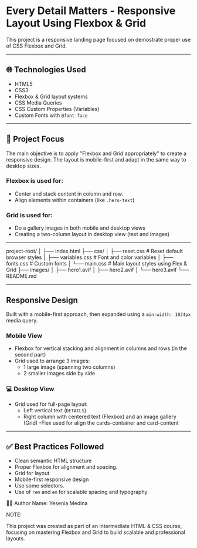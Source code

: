 # Every Detail Matters - Responsive Layout Using Flexbox & Grid

This project is a responsive landing page focused on demostrate proper use of CSS Flexbox and Grid.

---

## 🌐 Technologies Used

- HTML5
- CSS3
- Flexbox & Grid layout systems
- CSS Media Queries
- CSS Custom Properties (Variables)
- Custom Fonts with `@font-face`

---

## 🎯 Project Focus

The main objective is to apply "Flexbox and Grid appropriately" to create a responsive design. The layout is mobile-first and adapt in the same way to desktop sizes.

### Flexbox is used for:

- Center and stack content in column and row.
- Align elements within containers (like `.hero-text`)

### Grid is used for:

- Do a gallery images in both mobile and desktop views
- Creating a two-column layout in desktop view (text and images)

---

project-root/
│
├── index.html
├── css/
│ ├── reset.css # Reset default browser styles
│ ├── variables.css # Font and color variables
│ ├── fonts.css # Custom fonts
│ └── main.css # Main layout styles using Flex & Grid
├── images/
│ ├── hero1.avif
│ ├── hero2.avif
│ └── hero3.avif
└── README.md

---

## Responsive Design

Built with a mobile-first approach, then expanded using a `min-width: 1024px` media query.

### Mobile View

- Flexbox for vertical stacking and alignment in columns and rows (in the second part)
- Grid used to arrange 3 images:
  - 1 large image (spanning two columns)
  - 2 smaller images side by side

### 💻 Desktop View

- Grid used for full-page layout:
  - Left vertical text (`DETAILS`)
  - Right column with centered text (Flexbox) and an image gallery (Grid)
    -Flex used for align the cards-container and card-content

---

## ✅ Best Practices Followed

- Clean semantic HTML structure
- Proper Flexbox for alignment and spacing.
- Grid for layout
- Mobile-first responsive design
- Use some selectors.
- Use of `rem` and `em` for scalable spacing and typography

👨‍💻 Author
Name: Yesenia Medina

NOTE:

This project was created as part of an intermediate HTML & CSS course, focusing on mastering Flexbox and Grid to build scalable and professional layouts.
